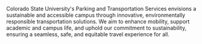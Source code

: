 Colorado State University's Parking and Transportation Services envisions a sustainable and accessible campus through innovative, environmentally responsible transportation solutions. We aim to enhance mobility, support academic and campus life, and uphold our commitment to sustainability, ensuring a seamless, safe, and equitable travel experience for all.
